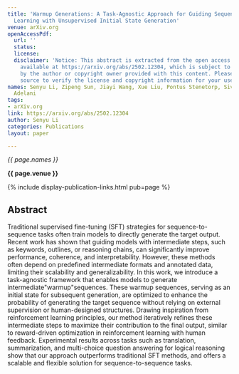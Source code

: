 ```yaml
---
title: 'Warmup Generations: A Task-Agnostic Approach for Guiding Sequence-to-Sequence
  Learning with Unsupervised Initial State Generation'
venue: arXiv.org
openAccessPdf:
  url: ''
  status:
  license:
  disclaimer: 'Notice: This abstract is extracted from the open access paper or abstract
    available at https://arxiv.org/abs/2502.12304, which is subject to the license
    by the author or copyright owner provided with this content. Please go to the
    source to verify the license and copyright information for your use.'
names: Senyu Li, Zipeng Sun, Jiayi Wang, Xue Liu, Pontus Stenetorp, Siva Reddy, D.
  Adelani
tags:
- arXiv.org
link: https://arxiv.org/abs/2502.12304
author: Senyu Li
categories: Publications
layout: paper

---
```


*{{ page.names }}*

**{{ page.venue }}**

{% include display-publication-links.html pub=page %}

## Abstract

Traditional supervised fine-tuning (SFT) strategies for sequence-to-sequence tasks often train models to directly generate the target output. Recent work has shown that guiding models with intermediate steps, such as keywords, outlines, or reasoning chains, can significantly improve performance, coherence, and interpretability. However, these methods often depend on predefined intermediate formats and annotated data, limiting their scalability and generalizability. In this work, we introduce a task-agnostic framework that enables models to generate intermediate"warmup"sequences. These warmup sequences, serving as an initial state for subsequent generation, are optimized to enhance the probability of generating the target sequence without relying on external supervision or human-designed structures. Drawing inspiration from reinforcement learning principles, our method iteratively refines these intermediate steps to maximize their contribution to the final output, similar to reward-driven optimization in reinforcement learning with human feedback. Experimental results across tasks such as translation, summarization, and multi-choice question answering for logical reasoning show that our approach outperforms traditional SFT methods, and offers a scalable and flexible solution for sequence-to-sequence tasks.